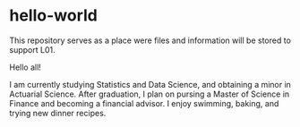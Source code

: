 # hello-world
This repository serves as a place were files and information will be stored to support L01.

Hello all!

I am currently studying Statistics and Data Science, and obtaining a minor in Actuarial Science. After graduation, I plan on pursing a Master of Science in Finance and becoming a financial advisor. I enjoy swimming, baking, and trying new dinner recipes. 
  
